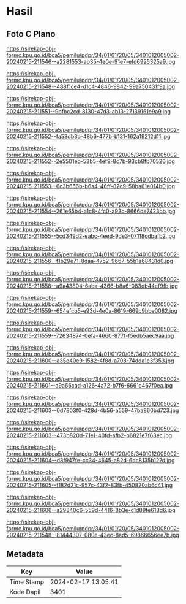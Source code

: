 # Hasil

## Foto C Plano

https://sirekap-obj-formc.kpu.go.id/bca5/pemilu/pdpr/34/01/01/20/05/3401012005002-20240215-211546--a2281553-ab35-4e0e-91e7-efd6925325a9.jpg

https://sirekap-obj-formc.kpu.go.id/bca5/pemilu/pdpr/34/01/01/20/05/3401012005002-20240215-211548--488f1ce4-d1c4-4846-9842-99a750431f9a.jpg

https://sirekap-obj-formc.kpu.go.id/bca5/pemilu/pdpr/34/01/01/20/05/3401012005002-20240215-211551--9bfbc2cd-8130-47d3-ab13-27139161e9a9.jpg

https://sirekap-obj-formc.kpu.go.id/bca5/pemilu/pdpr/34/01/01/20/05/3401012005002-20240215-211552--fa53db3b-48b6-477b-b131-162a19212d11.jpg

https://sirekap-obj-formc.kpu.go.id/bca5/pemilu/pdpr/34/01/01/20/05/3401012005002-20240215-211552--2e5501eb-53b5-4ef9-8c7b-93cb8fb70526.jpg

https://sirekap-obj-formc.kpu.go.id/bca5/pemilu/pdpr/34/01/01/20/05/3401012005002-20240215-211553--6c3b656b-b6a4-46ff-82c9-58ba61e014b0.jpg

https://sirekap-obj-formc.kpu.go.id/bca5/pemilu/pdpr/34/01/01/20/05/3401012005002-20240215-211554--261e65b4-a1c8-4fc0-a93c-8666de7423bb.jpg

https://sirekap-obj-formc.kpu.go.id/bca5/pemilu/pdpr/34/01/01/20/05/3401012005002-20240215-211555--5cd349d2-eabc-4eed-9de3-07118cdbafb2.jpg

https://sirekap-obj-formc.kpu.go.id/bca5/pemilu/pdpr/34/01/01/20/05/3401012005002-20240215-211556--f1b29e71-8daa-4752-9667-55b1a68431d0.jpg

https://sirekap-obj-formc.kpu.go.id/bca5/pemilu/pdpr/34/01/01/20/05/3401012005002-20240215-211558--a9a43804-6aba-4366-b8a6-083db44ef9fb.jpg

https://sirekap-obj-formc.kpu.go.id/bca5/pemilu/pdpr/34/01/01/20/05/3401012005002-20240215-211559--654efcb5-e93d-4e0a-8619-669c9bbe0082.jpg

https://sirekap-obj-formc.kpu.go.id/bca5/pemilu/pdpr/34/01/01/20/05/3401012005002-20240215-211559--72634874-0efa-4660-877f-f5edb5aec9aa.jpg

https://sirekap-obj-formc.kpu.go.id/bca5/pemilu/pdpr/34/01/01/20/05/3401012005002-20240215-211600--a35e40e9-1582-4f8d-a708-74dda1e3f353.jpg

https://sirekap-obj-formc.kpu.go.id/bca5/pemilu/pdpr/34/01/01/20/05/3401012005002-20240215-211601--a9a66cad-a126-4a72-b7f6-6661c467f0ea.jpg

https://sirekap-obj-formc.kpu.go.id/bca5/pemilu/pdpr/34/01/01/20/05/3401012005002-20240215-211603--0d7803f0-428d-4b56-a559-47ba860bd723.jpg

https://sirekap-obj-formc.kpu.go.id/bca5/pemilu/pdpr/34/01/01/20/05/3401012005002-20240215-211603--473b820d-71e1-40fd-afb2-b6821e7f63ec.jpg

https://sirekap-obj-formc.kpu.go.id/bca5/pemilu/pdpr/34/01/01/20/05/3401012005002-20240215-211604--d8f947fe-cc34-4645-a82d-6dc8135b127d.jpg

https://sirekap-obj-formc.kpu.go.id/bca5/pemilu/pdpr/34/01/01/20/05/3401012005002-20240215-211605--f182d21c-957c-43f2-83fb-450820ab6c41.jpg

https://sirekap-obj-formc.kpu.go.id/bca5/pemilu/pdpr/34/01/01/20/05/3401012005002-20240215-211606--a29340c6-559d-4416-8b3e-c1d89fe618d6.jpg

https://sirekap-obj-formc.kpu.go.id/bca5/pemilu/pdpr/34/01/01/20/05/3401012005002-20240215-211548--81444307-080e-43ec-8ad5-69866656ee7b.jpg


## Metadata

| Key        | Value               |
| ---------- | ------------------- |
| Time Stamp | 2024-02-17 13:05:41 |
| Kode Dapil | 3401                |



